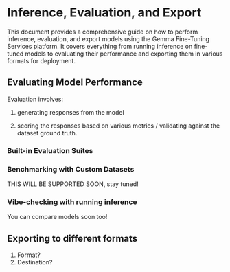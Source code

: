 # Inference, Evaluation, and Export

This document provides a comprehensive guide on how to perform inference, evaluation, and export models using the Gemma Fine-Tuning Services platform. It covers everything from running inference on fine-tuned models to evaluating their performance and exporting them in various formats for deployment.

## Evaluating Model Performance

Evaluation involves:

1. generating responses from the model

2. scoring the responses based on various metrics / validating against the dataset ground truth.

### Built-in Evaluation Suites

### Benchmarking with Custom Datasets

THIS WILL BE SUPPORTED SOON, stay tuned!

### Vibe-checking with running inference

You can compare models soon too!

## Exporting to different formats

1. Format?
2. Destination?
